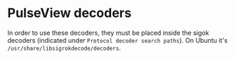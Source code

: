 # PulseView decoders
In order to use these decoders, they must be placed inside the sigok decoders (indicated under `Protocol decoder search paths`). On Ubuntu it's `/usr/share/libsigrokdecode/decoders`.


